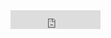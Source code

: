 <embed src="https://s3.amazonaws.com/img0.recordit.co/S1sYBkS65Q.mp4?AWSAccessKeyId=AKIAINSRFOQXTN4DT46A&Expires=1563020291&Signature=fP8Om41yAt6vwdr269hnkWpJRkk%3D" autostart="false" height="30" width="144" />
